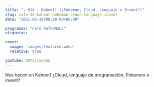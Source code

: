```yaml
---
title: "☕️ #14 - Kahoot! (¿Pokemon, Cloud, Lenguaje o Invent?)"
slug: cafe-14-kahoot-pokemon-cloud-lenguaje-invent
date: "2021-06-10T08:00:00+00:00"

programas: "Café OnTheNubs"
etiquetas:

cover:
  image: 'images/featured.webp'
  relative: true

youtube: UOYajcvScGo
---
```


Nos hacen un Kahoot! ¿Cloud, lenguaje de programación, Pokemon o invent?
